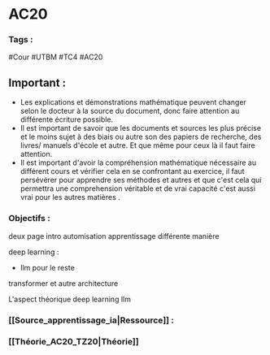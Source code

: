 # AC20
### Tags :
#Cour #UTBM #TC4 #AC20

## Important :
- Les explications et démonstrations mathématique peuvent changer selon le docteur à la source du document, donc faire attention au différente écriture possible. 
- Il est important de savoir que les documents et sources les plus précise et le moins sujet à des biais ou autre son des papiers de recherche, des livres/ manuels d'école et autre. Et que même pour ceux là il faut faire attention. 
- Il est important d'avoir la compréhension mathématique nécessaire au différent cours et vérifier cela en se confrontant au exercice, il faut persévérer pour apprendre ses méthodes et autres et que c'est cela qui permettra une comprehension véritable et de vrai capacité c'est aussi vrai pour les autres matières . 

### Objectifs :
deux page intro automisation apprentissage différente manière 


deep learning :
- llm pour le reste

transformer et autre architecture 

L'aspect théorique  deep learning llm 

### [[Source_apprentissage_ia|Ressource]] :

### [[Théorie_AC20_TZ20|Théorie]]

